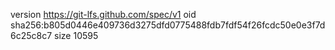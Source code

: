 version https://git-lfs.github.com/spec/v1
oid sha256:b805d0446e409736d3275dfd0775488fdb7fdf54f26fcdc50e0e3f7d6c25c8c7
size 10595
